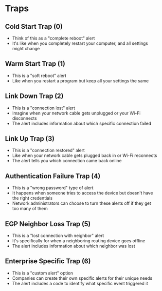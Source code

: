 # Traps

## Cold Start Trap (0)

- Think of this as a "complete reboot" alert
- It's like when you completely restart your computer, and all settings might change


## Warm Start Trap (1)

- This is a "soft reboot" alert
- Like when you restart a program but keep all your settings the same


## Link Down Trap (2)

- This is a "connection lost" alert
- Imagine when your network cable gets unplugged or your Wi-Fi disconnects
- The alert includes information about which specific connection failed


## Link Up Trap (3)

- This is a "connection restored" alert
- Like when your network cable gets plugged back in or Wi-Fi reconnects
- The alert tells you which connection came back online


## Authentication Failure Trap (4)

- This is a "wrong password" type of alert
- It happens when someone tries to access the device but doesn't have the right credentials
- Network administrators can choose to turn these alerts off if they get too many of them


## EGP Neighbor Loss Trap (5)

- This is a "lost connection with neighbor" alert
- It's specifically for when a neighboring routing device goes offline
- The alert includes information about which neighbor was lost


## Enterprise Specific Trap (6)

- This is a "custom alert" option
- Companies can create their own specific alerts for their unique needs
- The alert includes a code to identify what specific event triggered it